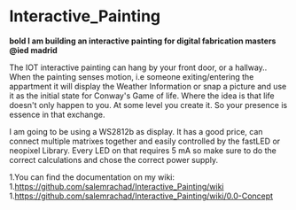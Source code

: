
# Interactive_Painting

**bold I am building an interactive painting for digital fabrication masters @ied madrid**

The IOT interactive painting can hang by your front door, or a hallway..
When the painting senses motion, i.e someone exiting/entering the appartment it
will display the Weather Information or snap a picture and use it as the initial
state for Conway's Game of life. Where the idea is that life doesn't only happen to you.
At some level you create it. So your presence is essence in that exchange.

I am going to be using a WS2812b as display. It has a good price, can connect multiple
matrixes together and easily controlled by the fastLED or neopixel Library. Every LED on
that requires 5 mA so make sure to do the correct calculations and chose the correct power
supply.

1.You can find the documentation on my wiki:
  1.https://github.com/salemrachad/Interactive_Painting/wiki
  1.https://github.com/salemrachad/Interactive_Painting/wiki/0.0-Concept
